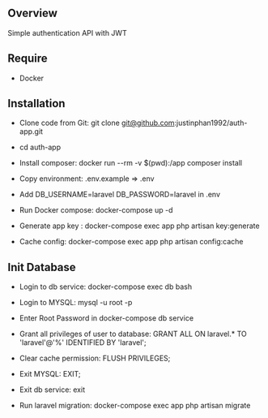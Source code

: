 ## Overview

Simple authentication API with JWT

## Require

- Docker
## Installation

- Clone code from Git: git clone git@github.com:justinphan1992/auth-app.git

- cd auth-app

- Install composer: docker run --rm -v $(pwd):/app composer install 

- Copy environment: .env.example => .env

- Add DB_USERNAME=laravel DB_PASSWORD=laravel in .env

- Run Docker compose: docker-compose up -d

- Generate app key : docker-compose exec app php artisan key:generate

- Cache config: docker-compose exec app php artisan config:cache

## Init Database

- Login to db service: docker-compose exec db bash

- Login to MYSQL:  mysql -u root -p

- Enter Root Password in docker-compose db service

- Grant all privileges of user to database: GRANT ALL ON laravel.* TO 'laravel'@'%' IDENTIFIED BY 'laravel';

- Clear cache permission: FLUSH PRIVILEGES;

- Exit MYSQL: EXIT;

- Exit db service: exit

- Run laravel migration: docker-compose exec app php artisan migrate